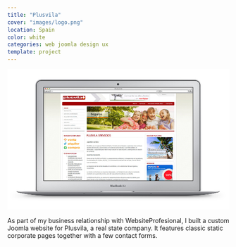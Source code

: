 ```yaml
---
title: "Plusvila"
cover: "images/logo.png"
location: Spain
color: white
categories: web joomla design ux
template: project
---
```


![](./images/1.jpg)

As part of my business relationship with WebsiteProfesional, I built a custom Joomla website for Plusvila, a real state company. It features classic static corporate pages together with a few contact forms.

